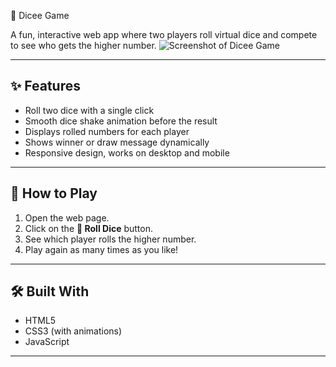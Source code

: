 🎲 Dicee Game

A fun, interactive web app where two players roll virtual dice and compete to see who gets the higher number.
![Screenshot of Dicee Game](images/UI.png)

---

## ✨ **Features**
- Roll two dice with a single click
- Smooth dice shake animation before the result
- Displays rolled numbers for each player
- Shows winner or draw message dynamically
- Responsive design, works on desktop and mobile

---

## 🚀 **How to Play**
1. Open the web page.
2. Click on the **🎲 Roll Dice** button.
3. See which player rolls the higher number.
4. Play again as many times as you like!

---

## 🛠 **Built With**
- HTML5
- CSS3 (with animations)
- JavaScript

---

